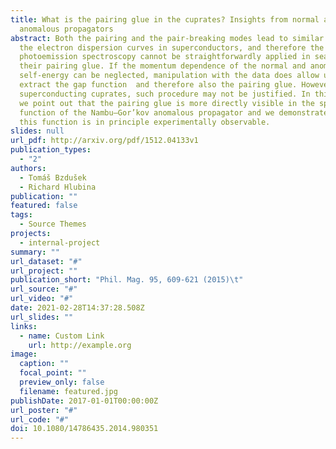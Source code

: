 ```yaml
---
title: What is the pairing glue in the cuprates? Insights from normal and
  anomalous propagators
abstract: Both the pairing and the pair-breaking modes lead to similar kinks of
  the electron dispersion curves in superconductors, and therefore the
  photoemission spectroscopy cannot be straightforwardly applied in search for
  their pairing glue. If the momentum dependence of the normal and anomalous
  self-energy can be neglected, manipulation with the data does allow us to
  extract the gap function  and therefore also the pairing glue. However, in the
  superconducting cuprates, such procedure may not be justified. In this paper,
  we point out that the pairing glue is more directly visible in the spectral
  function of the Nambu–Gor’kov anomalous propagator and we demonstrate that
  this function is in principle experimentally observable.
slides: null
url_pdf: http://arxiv.org/pdf/1512.04133v1
publication_types:
  - "2"
authors:
  - Tomáš Bzdušek
  - Richard Hlubina
publication: ""
featured: false
tags:
  - Source Themes
projects:
  - internal-project
summary: ""
url_dataset: "#"
url_project: ""
publication_short: "Phil. Mag. 95, 609-621 (2015)\t"
url_source: "#"
url_video: "#"
date: 2021-02-28T14:37:28.508Z
url_slides: ""
links:
  - name: Custom Link
    url: http://example.org
image:
  caption: ""
  focal_point: ""
  preview_only: false
  filename: featured.jpg
publishDate: 2017-01-01T00:00:00Z
url_poster: "#"
url_code: "#"
doi: 10.1080/14786435.2014.980351
---
```


